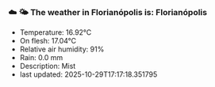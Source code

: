 ### ☁️ 🌤️  The weather in Florianópolis is: Florianópolis

- Temperature: 16.92°C
- On flesh: 17.04°C
- Relative air humidity: 91%
- Rain: 0.0 mm
- Description: Mist
- last updated: 2025-10-29T17:17:18.351795
